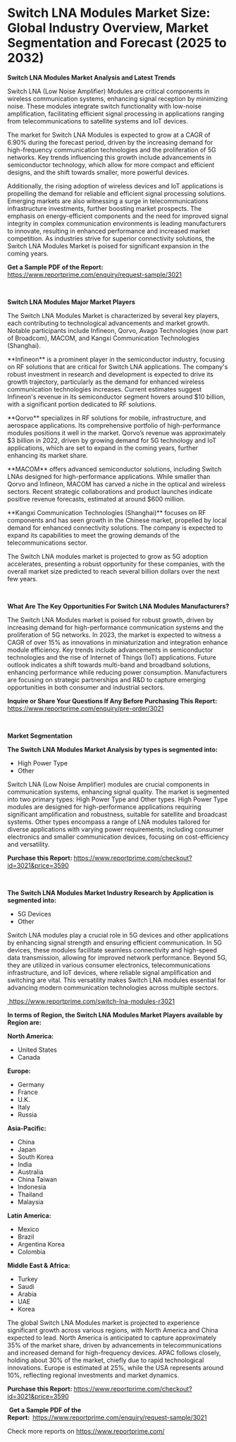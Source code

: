 <p><h1>Switch LNA Modules Market Size: Global Industry Overview, Market Segmentation and Forecast (2025 to 2032)</h1></p><p><strong>Switch LNA Modules Market Analysis and Latest Trends</strong></p>
<p><p>Switch LNA (Low Noise Amplifier) Modules are critical components in wireless communication systems, enhancing signal reception by minimizing noise. These modules integrate switch functionality with low-noise amplification, facilitating efficient signal processing in applications ranging from telecommunications to satellite systems and IoT devices. </p><p>The market for Switch LNA Modules is expected to grow at a CAGR of 6.90% during the forecast period, driven by the increasing demand for high-frequency communication technologies and the proliferation of 5G networks. Key trends influencing this growth include advancements in semiconductor technology, which allow for more compact and efficient designs, and the shift towards smaller, more powerful devices. </p><p>Additionally, the rising adoption of wireless devices and IoT applications is propelling the demand for reliable and efficient signal processing solutions. Emerging markets are also witnessing a surge in telecommunications infrastructure investments, further boosting market prospects. The emphasis on energy-efficient components and the need for improved signal integrity in complex communication environments is leading manufacturers to innovate, resulting in enhanced performance and increased market competition. As industries strive for superior connectivity solutions, the Switch LNA Modules Market is poised for significant expansion in the coming years.</p></p>
<p><strong>Get a Sample PDF of the Report:&nbsp;</strong> <a href="https://www.reportprime.com/enquiry/request-sample/3021?utm_campaign=2779&utm_medium=2&utm_source=Github&utm_content=ia&utm_term=18032025&utm_id=switch-lna-modules">https://www.reportprime.com/enquiry/request-sample/3021</a></p>
<p>&nbsp;</p>
<p><strong>Switch LNA Modules Major Market Players</strong></p>
<p><p>The Switch LNA Modules Market is characterized by several key players, each contributing to technological advancements and market growth. Notable participants include Infineon, Qorvo, Avago Technologies (now part of Broadcom), MACOM, and Kangxi Communication Technologies (Shanghai).</p><p>**Infineon** is a prominent player in the semiconductor industry, focusing on RF solutions that are critical for Switch LNA applications. The company's robust investment in research and development is expected to drive its growth trajectory, particularly as the demand for enhanced wireless communication technologies increases. Current estimates suggest Infineon's revenue in its semiconductor segment hovers around $10 billion, with a significant portion dedicated to RF solutions.</p><p>**Qorvo** specializes in RF solutions for mobile, infrastructure, and aerospace applications. Its comprehensive portfolio of high-performance modules positions it well in the market. Qorvo’s revenue was approximately $3 billion in 2022, driven by growing demand for 5G technology and IoT applications, which are set to expand in the coming years, further enhancing its market share.</p><p>**MACOM** offers advanced semiconductor solutions, including Switch LNAs designed for high-performance applications. While smaller than Qorvo and Infineon, MACOM has carved a niche in the optical and wireless sectors. Recent strategic collaborations and product launches indicate positive revenue forecasts, estimated at around $600 million.</p><p>**Kangxi Communication Technologies (Shanghai)** focuses on RF components and has seen growth in the Chinese market, propelled by local demand for enhanced connectivity solutions. The company is expected to expand its capabilities to meet the growing demands of the telecommunications sector.</p><p>The Switch LNA modules market is projected to grow as 5G adoption accelerates, presenting a robust opportunity for these companies, with the overall market size predicted to reach several billion dollars over the next few years.</p></p>
<p>&nbsp;</p>
<p><strong>What Are The Key Opportunities For Switch LNA Modules Manufacturers?</strong></p>
<p><p>The Switch LNA Modules market is poised for robust growth, driven by increasing demand for high-performance communication systems and the proliferation of 5G networks. In 2023, the market is expected to witness a CAGR of over 15% as innovations in miniaturization and integration enhance module efficiency. Key trends include advancements in semiconductor technologies and the rise of Internet of Things (IoT) applications. Future outlook indicates a shift towards multi-band and broadband solutions, enhancing performance while reducing power consumption. Manufacturers are focusing on strategic partnerships and R&D to capture emerging opportunities in both consumer and industrial sectors.</p></p>
<p><strong>Inquire or Share Your Questions If Any Before Purchasing This Report:</strong> <a href="https://www.reportprime.com/enquiry/pre-order/3021?utm_campaign=2779&utm_medium=2&utm_source=Github&utm_content=ia&utm_term=18032025&utm_id=switch-lna-modules">https://www.reportprime.com/enquiry/pre-order/3021</a></p>
<p>&nbsp;</p>
<p><strong>Market Segmentation</strong></p>
<p><strong>The Switch LNA Modules Market Analysis by types is segmented into:</strong></p>
<p><ul><li>High Power Type</li><li>Other</li></ul></p>
<p><p>Switch LNA (Low Noise Amplifier) modules are crucial components in communication systems, enhancing signal quality. The market is segmented into two primary types: High Power Type and Other types. High Power Type modules are designed for high-performance applications requiring significant amplification and robustness, suitable for satellite and broadcast systems. Other types encompass a range of LNA modules tailored for diverse applications with varying power requirements, including consumer electronics and smaller communication devices, focusing on cost-efficiency and versatility.</p></p>
<p><strong>Purchase this Report:&nbsp;</strong><a href="https://www.reportprime.com/checkout?id=3021&price=3590&utm_campaign=2779&utm_medium=2&utm_source=Github&utm_content=ia&utm_term=18032025&utm_id=switch-lna-modules">https://www.reportprime.com/checkout?id=3021&price=3590</a></p>
<p>&nbsp;</p>
<p><strong>The Switch LNA Modules Market Industry Research by Application is segmented into:</strong></p>
<p><ul><li>5G Devices</li><li>Other</li></ul></p>
<p><p>Switch LNA modules play a crucial role in 5G devices and other applications by enhancing signal strength and ensuring efficient communication. In 5G devices, these modules facilitate seamless connectivity and high-speed data transmission, allowing for improved network performance. Beyond 5G, they are utilized in various consumer electronics, telecommunications infrastructure, and IoT devices, where reliable signal amplification and switching are vital. This versatility makes Switch LNA modules essential for advancing modern communication technologies across multiple sectors.</p></p>
<p><a href="https://www.reportprime.com/switch-lna-modules-r3021?utm_campaign=2779&utm_medium=2&utm_source=Github&utm_content=ia&utm_term=18032025&utm_id=switch-lna-modules">&nbsp;https://www.reportprime.com/switch-lna-modules-r3021</a></p>
<p><strong>In terms of Region, the Switch LNA Modules Market Players available by Region are:</strong></p>
<p>
    <p> <strong> North America: </strong>
        <ul>
            <li>United States</li>
            <li>Canada</li>
        </ul>
        </p> 
    <p> <strong> Europe: </strong>
        <ul>
            <li>Germany</li>
            <li>France</li>
            <li>U.K.</li>
            <li>Italy</li>
            <li>Russia</li>
        </ul>
        </p> 
    <p> <strong> Asia-Pacific: </strong>
        <ul>
            <li>China</li>
            <li>Japan</li>
            <li>South Korea</li>
            <li>India</li>
            <li>Australia</li>
            <li>China Taiwan</li>
            <li>Indonesia</li>
            <li>Thailand</li>
            <li>Malaysia</li>
        </ul>
        </p> 
    <p> <strong> Latin America: </strong>
        <ul>
            <li>Mexico</li>
            <li>Brazil</li>
            <li>Argentina Korea</li>
            <li>Colombia</li>
        </ul>
        </p> 
    <p> <strong> Middle East & Africa: </strong>
        <ul>
            <li>Turkey</li>
            <li>Saudi</li>
            <li>Arabia</li>
            <li>UAE</li>
            <li>Korea</li>
        </ul>
    </p>
    </p>
<p><p>The global Switch LNA Modules market is projected to experience significant growth across various regions, with North America and China expected to lead. North America is anticipated to capture approximately 35% of the market share, driven by advancements in telecommunications and increased demand for high-frequency devices. APAC follows closely, holding about 30% of the market, chiefly due to rapid technological innovations. Europe is estimated at 25%, while the USA represents around 10%, reflecting regional investments and market dynamics.</p></p>
<p><strong>Purchase this Report: </strong><a href="https://www.reportprime.com/checkout?id=3021&price=3590&utm_campaign=2779&utm_medium=2&utm_source=Github&utm_content=ia&utm_term=18032025&utm_id=switch-lna-modules">https://www.reportprime.com/checkout?id=3021&price=3590</a></p>
<p>&nbsp;<strong>Get a Sample PDF of the Report:&nbsp;&nbsp;</strong><a href="https://www.reportprime.com/enquiry/request-sample/3021?utm_campaign=2779&utm_medium=2&utm_source=Github&utm_content=ia&utm_term=18032025&utm_id=switch-lna-modules">https://www.reportprime.com/enquiry/request-sample/3021</a></p>
<p><strong></strong></p>
<p>Check more reports on <a href="https://www.reportprime.com/?utm_campaign=2779&utm_medium=2&utm_source=Github&utm_content=ia&utm_term=18032025&utm_id=switch-lna-modules">https://www.reportprime.com/</a></p>